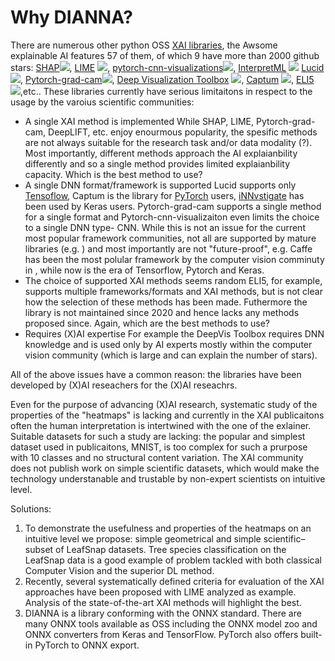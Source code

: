 <!-- this file contains the Statement of Need for JOSS -->

# Why DIANNA?

There are numerous other python OSS [XAI libraries](https://github.com/wangyongjie-ntu/Awesome-explainable-AI#python-librariessort-in-alphabeta-order), the Awsome explainable AI features 57 of them, of which 9 have more than 2000 github stars:
[SHAP](https://github.com/slundberg/shap)![](https://img.shields.io/github/stars/slundberg/shap.svg?style=social),
[LIME](https://github.com/marcotcr/lime) ![](https://img.shields.io/github/stars/marcotcr/lime.svg?style=social),
[pytorch-cnn-visualizations](https://github.com/utkuozbulak/pytorch-cnn-visualizations)![](https://img.shields.io/github/stars/utkuozbulak/pytorch-cnn-visualizations?style=social),
[InterpretML](https://github.com/interpretml/interpret) ![](https://img.shields.io/github/stars/InterpretML/interpret.svg?style=social)
[Lucid](https://github.com/tensorflow/lucid) ![](https://img.shields.io/github/stars/tensorflow/lucid.svg?style=social),
[Pytorch-grad-cam](https://github.com/jacobgil/pytorch-grad-cam)![](https://img.shields.io/github/stars/jacobgil/pytorch-grad-cam?style=social),
[Deep Visualization Toolbox](https://github.com/yosinski/deep-visualization-toolbox) ![](https://img.shields.io/github/stars/yosinski/deep-visualization-toolbox?style=social),
[Captum](https://github.com/pytorch/captum) ![](https://img.shields.io/github/stars/pytorch/captum.svg?style=social), 
[ELI5](https://github.com/TeamHG-Memex/eli5) ![](https://img.shields.io/github/stars/TeamHG-Memex/eli5.svg?style=social),etc..
These libraries currently have serious limitaitons in respect to the usage by the varoius scientific communities:

* A single XAI method is implemented
While SHAP, LIME, Pytorch-grad-cam, DeepLIFT, etc. enjoy enourmous popularity, the spesific methods are not always suitable for the research task and/or data modality (?). Most importantly, different methods approach the AI explaianbility differently and so a single method provides limited explaianbility capacity. Which is the best method to use?
* A single DNN format/framework is supported
Lucid supports only [Tensoflow](https://www.tensorflow.org/), Captum is the library for [PyTorch](https://pytorch.org/) users, [iNNvstigate](https://github.com/albermax/innvestigate) has been used by Keras users. Pytorch-grad-cam supports a single method for a single format and Pytorch-cnn-visualizaiton even limits the choice to a single DNN type- CNN. While this is not an issue for the current most popular framework communities, not all are supported by mature libraries (e.g. ) and most importantly are not "future-proof", e.g. Caffe has been the most polular framework by the computer vision comminuty in , while now is the era of Tensorflow, Pytorch and Keras.  
* The choice of supported XAI methods seems random
ELI5, for example, supports multiple frameworks/formats and XAI methods, but is not clear how the selection of these methods has been made. Futhermore the library is not maintained since 2020 and hence lacks any methods proposed since. Again, which are the best methods to use?
* Requires (X)AI expertise
For example the DeepVis Toolbox requires DNN knowledge and is used only by AI experts mostly within the computer vision community (which is large and can explain the number of stars). 

All of the above issues have a common reason: the libraries have been developed by (X)AI reseachers for the (X)AI reseachrs.
 
Even for the purpose of advancing (X)AI research, systematic study of the properties of the "heatmaps" is lacking and currently in the XAI publicaitons often the human interpretation is intertwined with the one of the exlainer. Suitable datasets for such a study are lacking: the popular and simplest dataset used in publicaitons,  MNIST, is too complex for such a prurpose with 10 classes and no structural content variation. The XAI community does not publish work on simple scientific datasets, which would make the technology understanable and trustable by non-expert scientists on intuitive level.


Solutions:
1.	To demonstrate the usefulness and properties of the heatmaps on an intuitive level we propose: simple geometrical and simple scientific– subset of LeafSnap datasets. Tree species classification on the LeafSnap data is a good example of problem tackled with both classical Computer Vision and the superior DL method.
2.	Recently, several systematically defined criteria for evaluation of the XAI approaches have been proposed with LIME analyzed as example. Analysis of the state-of-the-art XAI methods will highlight the best.
3.	DIANNA is a library conforming with the ONNX standard. There are many ONNX tools available as OSS including the ONNX model zoo and ONNX converters from Keras and TensorFlow. PyTorch also offers built-in PyTorch to ONNX export.

